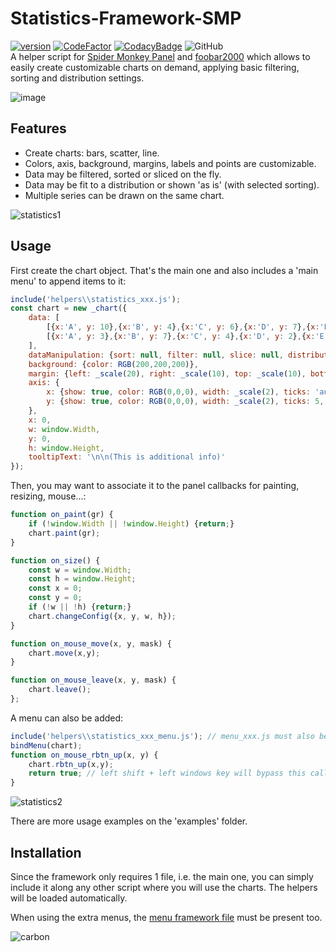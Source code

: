 # Statistics-Framework-SMP
[![version][version_badge]][changelog]
[![CodeFactor][codefactor_badge]](https://www.codefactor.io/repository/github/regorxxx/Statistics-Framework-SMP/overview/main)
[![CodacyBadge][codacy_badge]](https://www.codacy.com/gh/regorxxx/Statistics-Framework-SMP/dashboard?utm_source=github.com&amp;utm_medium=referral&amp;utm_content=regorxxx/Statistics-Framework-SMP&amp;utm_campaign=Badge_Grade)
![GitHub](https://img.shields.io/github/license/regorxxx/Statistics-Framework-SMP)  
A helper script for [Spider Monkey Panel](https://theqwertiest.github.io/foo_spider_monkey_panel) and [foobar2000](https://www.foobar2000.org) which allows to easily create customizable charts on demand, applying basic filtering, sorting and distribution settings.

![image](https://user-images.githubusercontent.com/83307074/174877709-ec45cb0c-9114-417b-b308-8f954fe970f6.png)

## Features
- Create charts: bars, scatter, line.  
- Colors, axis, background, margins, labels and points are customizable.
- Data may be filtered, sorted or sliced on the fly.
- Data may be fit to a distribution or shown 'as is' (with selected sorting).
- Multiple series can be drawn on the same chart.

![statistics1](https://user-images.githubusercontent.com/83307074/174884116-4dd83189-392b-45c4-be24-c819bbd5a204.gif)

## Usage
First create the chart object. That's the main one and also includes a 'main menu' to append items to it:
```javascript
include('helpers\\statistics_xxx.js');
const chart = new _chart({
	data: [
		[{x:'A', y: 10},{x:'B', y: 4},{x:'C', y: 6},{x:'D', y: 7},{x:'E', y: 3}], 
		[{x:'A', y: 3},{x:'B', y: 7},{x:'C', y: 4},{x:'D', y: 2},{x:'E', y: 5}]
	],
	dataManipulation: {sort: null, filter: null, slice: null, distribution: null},
	background: {color: RGB(200,200,200)},
	margin: {left: _scale(20), right: _scale(10), top: _scale(10), bottom: _scale(15)},
	axis: {
		x: {show: true, color: RGB(0,0,0), width: _scale(2), ticks: 'auto', labels: true, key: 'Cities'}, 
		y: {show: true, color: RGB(0,0,0), width: _scale(2), ticks: 5, labels: true, key: 'Population'}
	},
	x: 0,
	w: window.Width,
	y: 0,
	h: window.Height,
	tooltipText: '\n\n(This is additional info)'
});
```

Then, you may want to associate it to the panel callbacks for painting, resizing, mouse...:
```javascript
function on_paint(gr) {
	if (!window.Width || !window.Height) {return;}
	chart.paint(gr);
}

function on_size() {
	const w = window.Width;
	const h = window.Height;
	const x = 0;
	const y = 0;
	if (!w || !h) {return;}
	chart.changeConfig({x, y, w, h});
}

function on_mouse_move(x, y, mask) {
	chart.move(x,y);
}

function on_mouse_leave(x, y, mask) {
	chart.leave();
};
```

A menu can also be added:
```javascript
include('helpers\\statistics_xxx_menu.js'); // menu_xxx.js must also be present!
bindMenu(chart);
function on_mouse_rbtn_up(x, y) {
	chart.rbtn_up(x,y);
	return true; // left shift + left windows key will bypass this callback and will open default context menu.
}
```
![statistics2](https://user-images.githubusercontent.com/83307074/174884430-92f78010-87ca-4ac6-897e-6bf896a53fe3.gif)

There are more usage examples on the 'examples' folder.

## Installation
Since the framework only requires 1 file, i.e. the main one, you can simply include it along any other script where you will use the charts. The helpers will be loaded automatically.

When using the extra menus, the [menu framework file](https://github.com/regorxxx/Menu-Framework-SMP) must be present too.

![carbon](https://user-images.githubusercontent.com/83307074/174885023-4eb84284-1047-4773-bc01-2b10beea04bd.png)

[changelog]: CHANGELOG.md
[version_badge]: https://img.shields.io/github/release/regorxxx/Statistics-Framework-SMP.svg
[codacy_badge]: https://api.codacy.com/project/badge/Grade/3e59f8dccd204721a7801197d6c336ed
[codefactor_badge]: https://www.codefactor.io/repository/github/regorxxx/Statistics-Framework-SMP/badge/main
